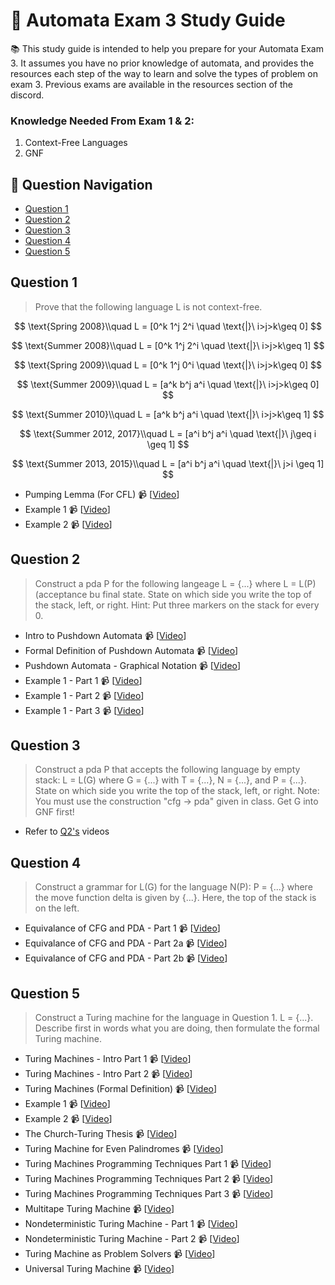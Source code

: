 # 🤖 Automata Exam 3 Study Guide

📚 This study guide is intended to help you prepare for your Automata Exam 3. It assumes you have no prior knowledge of automata, and provides the resources each step of the way to learn and solve the types of problem on exam 3. Previous exams are available in the resources section of the discord. 

### Knowledge Needed From Exam 1 & 2:
1. Context-Free Languages
2. GNF

## 🔎 Question Navigation

- [Question 1](#question-1)
- [Question 2](#question-2)
- [Question 3](#question-3)
- [Question 4](#question-4)
- [Question 5](#question-5)

## Question 1

> Prove that the following language L is not context-free.

$$
\text{Spring 2008}\\quad
L = [0^k 1^j 2^i \quad \text{|}\  i>j>k\geq 0]
$$

$$
\text{Summer 2008}\\quad
L = [0^k 1^j 2^i \quad \text{|}\  i>j>k\geq 1]
$$

$$
\text{Spring 2009}\\quad
L = [0^k 1^j 0^i \quad \text{|}\  i>j>k\geq 0]
$$

$$
\text{Summer 2009}\\quad
L = [a^k b^j a^i \quad \text{|}\  i>j>k\geq 0]
$$

$$
\text{Summer 2010}\\quad
L = [a^k b^j a^i \quad \text{|}\  i>j>k\geq 1]
$$

$$
\text{Summer 2012, 2017}\\quad
L = [a^i b^j a^i \quad \text{|}\  j\geq i \geq 1]
$$

$$
\text{Summer 2013, 2015}\\quad
L = [a^i b^j a^i \quad \text{|}\  j>i \geq 1]
$$


- Pumping Lemma (For CFL) 📹 [[Video](https://www.youtube.com/watch?v=jRhqx1_KcCk)]
- Example 1 📹 [[Video](https://youtu.be/eQ0XkUk3qGk)]
- Example 2 📹 [[Video](https://youtu.be/DPs8sBcIjs8)]

## Question 2

> Construct a pda P for the following langeage L = {...} where L = L(P) (acceptance bu final state. State on which side you write the top of the stack, left, or right. Hint: Put three markers on the stack for every 0.

- Intro to Pushdown Automata 📹 [[Video](https://youtu.be/4ejIAmp_Atw)]
- Formal Definition of Pushdown Automata 📹 [[Video](https://youtu.be/JtRyd7Svlew)]
- Pushdown Automata - Graphical Notation 📹 [[Video](https://youtu.be/eY7fwj5jvC4)]
- Example 1 - Part 1 📹 [[Video](https://youtu.be/TEQcJybMMFU)]
- Example 1 - Part 2 📹 [[Video](https://youtu.be/BxA-aI2dyRo)]
- Example 1 - Part 3 📹 [[Video](https://youtu.be/xHj2WI1Rrl4)]

## Question 3

> Construct a pda P that accepts the following language by empty stack: L = L(G) where G = {...} with T = {...}, N = {...}, and P = {...}. State on which side you write the top of the stack, left, or right. Note: You must use the construction "cfg -> pda" given in class. Get G into GNF first!

- Refer to [Q2's](#question-2) videos

## Question 4

> Construct a grammar for L(G) for the language N(P): P = {...} where the move function delta is given by {...}. Here, the top of the stack is on the left.

- Equivalance of CFG and PDA - Part 1 📹 [[Video](https://youtu.be/FjGrU7vczyg)]
- Equivalance of CFG and PDA - Part 2a 📹 [[Video](https://youtu.be/kyvLetfjOhc)]
- Equivalance of CFG and PDA - Part 2b 📹 [[Video](https://youtu.be/DjbukiTf-48)]

## Question 5

> Construct a Turing machine for the language in Question 1. L = {...}. Describe first in words what you are doing, then formulate the formal Turing machine.

- Turing Machines - Intro Part 1 📹 [[Video](https://youtu.be/FjGrU7vczyg)]
- Turing Machines - Intro Part 2 📹 [[Video](https://youtu.be/GPSk9tRsK2I)]
- Turing Machines (Formal Definition) 📹 [[Video](https://youtu.be/yFEdBR-rP9g)]
- Example 1 📹 [[Video](https://youtu.be/D9eF_B8URnw)]
- Example 2 📹 [[Video](https://youtu.be/cR4Re0YfoOo)]
- The Church-Turing Thesis 📹 [[Video](https://youtu.be/0D7yInuKvKs)]
- Turing Machine for Even Palindromes 📹 [[Video](https://youtu.be/KW9md3j4_cU)]
- Turing Machines Programming Techniques Part 1 📹 [[Video](https://youtu.be/BKhQJP4sa_8)]
- Turing Machines Programming Techniques Part 2 📹 [[Video](https://youtu.be/23vQEJWXc-k)]
- Turing Machines Programming Techniques Part 3 📹 [[Video](https://youtu.be/CyB3aQhH9u4)]
- Multitape Turing Machine 📹 [[Video](https://youtu.be/CLLutxGVDY4)]
- Nondeterministic Turing Machine - Part 1 📹 [[Video](https://youtu.be/gQnPM6sydkk)]
- Nondeterministic Turing Machine - Part 2 📹 [[Video](https://youtu.be/9Bk11XgiC1E)]
- Turing Machine as Problem Solvers  📹 [[Video](https://youtu.be/f_1GptvagSw)]
- Universal Turing Machine 📹 [[Video](https://youtu.be/eKCX-4_jzck)]
